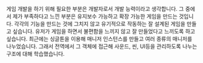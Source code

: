 게임 개발을 하기 위해 필요한 부분은 개발자로서 개발 능력이라고 생각합니다.
그 중에서 제가 부족하다고 느낀 부분은 유지보수 가능하고 확장 가능한 게임을 만드는 것입니다.
각각의 기능을 만드는 것에 그치지 않고 유기적으로 작동하는 잘 설계된 게임을 만들고 싶습니다.
유저가 게임을 하면서 불편함을 느끼지 않고 잘 만들었다고 느끼도록 하고 싶습니다.
최근에는 싱글톤을 이용해 매니저 인스턴스를 만들고 여러 종류의 매니저를 나누었습니다.
그래서 전역에서 그 객체에 접근해 사운드, 씬, UI등을 관리하도록 나누는 구조에 대해 학습했습니다.